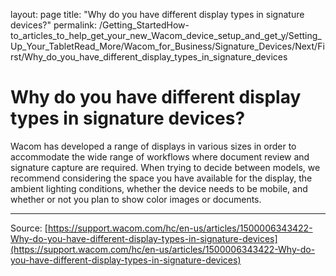 layout: page
title: "Why do you have different display types in signature devices?"
permalink: /Getting_StartedHow-to_articles_to_help_get_your_new_Wacom_device_setup_and_get_y/Setting_Up_Your_TabletRead_More/Wacom_for_Business/Signature_Devices/Next/First/Why_do_you_have_different_display_types_in_signature_devices

# Why do you have different display types in signature devices?

Wacom has developed a range of displays in various sizes in order to accommodate the wide range of workflows where document review and signature capture are required. When trying to decide between models, we recommend considering the space you have available for the display, the ambient lighting conditions, whether the device needs to be mobile, and whether or not you plan to show color images or documents.

---
Source: [https://support.wacom.com/hc/en-us/articles/1500006343422-Why-do-you-have-different-display-types-in-signature-devices](https://support.wacom.com/hc/en-us/articles/1500006343422-Why-do-you-have-different-display-types-in-signature-devices)
